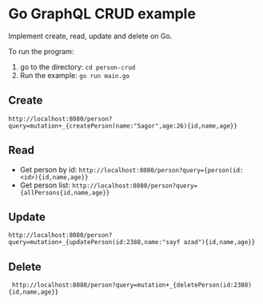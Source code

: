 # Go GraphQL CRUD example

Implement create, read, update and delete on Go.

To run the program:

1. go to the directory: `cd person-crud`
2. Run the example: `go run main.go`

## Create

`http://localhost:8080/person?query=mutation+_{createPerson(name:"Sagor",age:26){id,name,age}}`

## Read

* Get person by id: `http://localhost:8080/person?query={person(id:<id>){id,name,age}}`
* Get person list: `http://localhost:8080/person?query={allPersons{id,name,age}}`

## Update

`http://localhost:8080/person?query=mutation+_{updatePerson(id:2388,name:"sayf azad"){id,name,age}}`

## Delete

` http://localhost:8080/person?query=mutation+_{deletePerson(id:2388){id,name,age}}`
